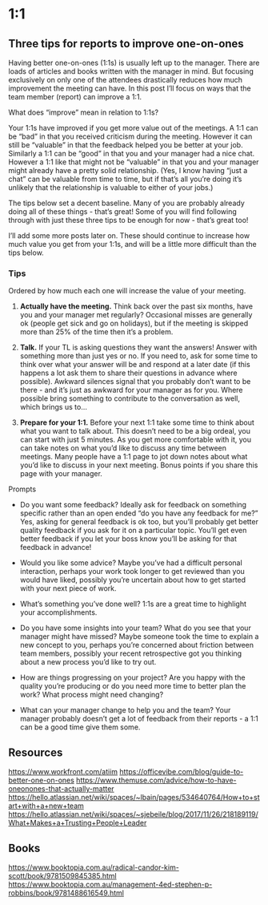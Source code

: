 # 1:1

## Three tips for reports to improve one-on-ones

Having better one-on-ones (1:1s) is usually left up to the manager. There are loads of articles and books written with the manager in mind. But focusing exclusively on only one of the attendees drastically reduces how much improvement the meeting can have. In this post I’ll focus on ways that the team member (report) can improve a 1:1.

What does “improve” mean in relation to 1:1s?

Your 1:1s have improved if you get more value out of the meetings. A 1:1 can be “bad” in that you received criticism during the meeting. However it can still be “valuable” in that the feedback helped you be better at your job. Similarly a 1:1 can be “good” in that you and your manager had a nice chat. However a 1:1 like that might not be “valuable” in that you and your manager might already have a pretty solid relationship. (Yes, I know having “just a chat” can be valuable from time to time, but if that’s all you’re doing it’s unlikely that the relationship is valuable to either of your jobs.)

The tips below set a decent baseline. Many of you are probably already doing all of these things - that’s great! Some of you will find following through with just these three tips to be enough for now - that’s great too!

I’ll add some more posts later on. These should continue to increase how much value you get from your 1:1s, and will be a little more difficult than the tips below.

### Tips
Ordered by how much each one will increase the value of your meeting.

1. **Actually have the meeting.** Think back over the past six months, have you and your manager met regularly? Occasional misses are generally ok (people get sick and go on holidays), but if the meeting is skipped more than 25% of the time then it’s a problem.


2. **Talk.** If your TL is asking questions they want the answers! Answer with something more than just yes or no. If you need to, ask for some time to think over what your answer will be and respond at a later date (if this happens a lot ask them to share their questions in advance where possible). Awkward silences signal that you probably don’t want to be there - and it’s just as awkward for your manager as for you. Where possible bring something to contribute to the conversation as well, which brings us to…

3. **Prepare for your 1:1.** Before your next 1:1 take some time to think about what you want to talk about. This doesn’t need to be a big ordeal, you can start with just 5 minutes. As you get more comfortable with it, you can take notes on what you’d like to discuss any time between meetings. Many people have a 1:1 page to jot down notes about what you’d like to discuss in your next meeting. Bonus points if you share this page with your manager.

Prompts

- Do you want some feedback? Ideally ask for feedback on something specific rather than an open ended “do you have any feedback for me?” Yes, asking for general feedback is ok too, but you’ll probably get better quality feedback if you ask for it on a particular topic. You’ll get even better feedback if you let your boss know you’ll be asking for that feedback in advance!

- Would you like some advice? Maybe you’ve had a difficult personal interaction, perhaps your work took longer to get reviewed than you would have liked, possibly you’re uncertain about how to get started with your next piece of work.

- What’s something you’ve done well? 1:1s are a great time to highlight your accomplishments.

- Do you have some insights into your team? What do you see that your manager might have missed? Maybe someone took the time to explain a new concept to you, perhaps you’re concerned about friction between team members, possibly your recent retrospective got you thinking about a new process you’d like to try out.

- How are things progressing on your project? Are you happy with the quality you’re producing or do you need more time to better plan the work? What process might need changing?

- What can your manager change to help you and the team? Your manager probably doesn’t get a lot of feedback from their reports - a 1:1 can be a good time give them some.


## Resources
https://www.workfront.com/atiim
https://officevibe.com/blog/guide-to-better-one-on-ones
https://www.themuse.com/advice/how-to-have-oneonones-that-actually-matter
https://hello.atlassian.net/wiki/spaces/~lbain/pages/534640764/How+to+start+with+a+new+team
https://hello.atlassian.net/wiki/spaces/~sjebeile/blog/2017/11/26/218189119/What+Makes+a+Trusting+People+Leader

## Books
https://www.booktopia.com.au/radical-candor-kim-scott/book/9781509845385.html
https://www.booktopia.com.au/management-4ed-stephen-p-robbins/book/9781488616549.html
